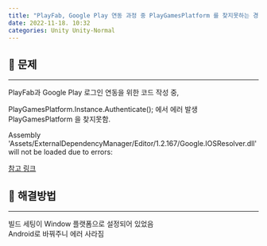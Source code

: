 ```yaml
---
title: "PlayFab, Google Play 연동 과정 중 PlayGamesPlatform 를 찾지못하는 경우"
date: 2022-11-18. 10:32
categories: Unity Unity-Normal
---
```


## 🗿 문제

---

PlayFab과 Google Play 로그인 연동을 위한 코드 작성 중,

PlayGamesPlatform.Instance.Authenticate(); 에서 에러 발생  
PlayGamesPlatform 을 찾지못함.

Assembly 'Assets/ExternalDependencyManager/Editor/1.2.167/Google.IOSResolver.dll' will not be loaded due to errors:

[참고 링크](https://github.com/googlesamples/unity-jar-resolver/issues/441)

## 🗿 해결방법

---

빌드 세팅이 Window 플랫폼으로 설정되어 있었음  
Android로 바꿔주니 에러 사라짐  
